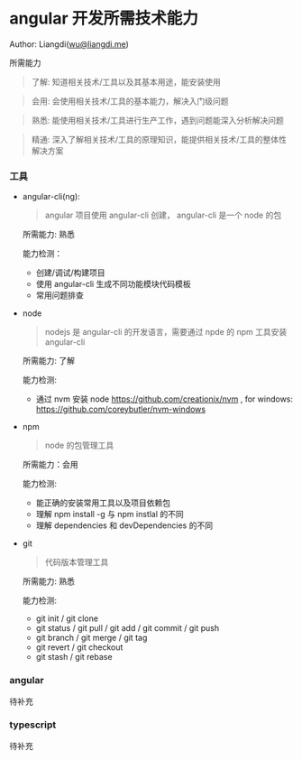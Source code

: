 # angular 开发所需技术能力
Author: Liangdi(wu@liangdi.me)

所需能力
>了解: 知道相关技术/工具以及其基本用途，能安装使用

>会用: 会使用相关技术/工具的基本能力，解决入门级问题

>熟悉: 能使用相关技术/工具进行生产工作，遇到问题能深入分析解决问题

>精通: 深入了解相关技术/工具的原理知识，能提供相关技术/工具的整体性解决方案

### 工具
* angular-cli(ng):
  > angular 项目使用 angular-cli 创建， angular-cli 是一个 node 的包

  所需能力: 熟悉

  能力检测：
  * 创建/调试/构建项目
  * 使用 angular-cli 生成不同功能模块代码模板
  * 常用问题排查
* node
  > nodejs 是 angular-cli 的开发语言，需要通过 npde 的 npm 工具安装 angular-cli

  所需能力: 了解

  能力检测:
    * 通过 nvm 安装 node https://github.com/creationix/nvm , for windows: https://github.com/coreybutler/nvm-windows
* npm
  > node 的包管理工具

  所需能力：会用

  能力检测:
    * 能正确的安装常用工具以及项目依赖包
    * 理解 npm install -g 与 npm instlal 的不同
    * 理解 dependencies 和 devDependencies 的不同
* git
  > 代码版本管理工具

  所需能力: 熟悉

  能力检测:
  * git init / git clone
  * git status / git pull / git add / git commit / git push
  * git branch / git merge / git tag
  * git revert / git checkout
  * git stash / git rebase

### angular

  待补充

### typescript

  待补充

